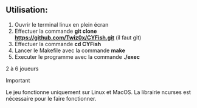 ## Utilisation:

1) Ouvrir le terminal linux en plein écran
2) Effectuer la commande **git clone https://github.com/Twiz0x/CYFish.git** (il faut git)
3) Effectuer la commande **cd CYFish**
4) Lancer le Makefile avec la commande **make**
5) Executer le programme avec la commande **./exec**



2 à 6 joueurs

> [!IMPORTANT]
> Le jeu fonctionne uniquement sur Linux et MacOS.
> La librairie ncurses est nécessaire pour le faire fonctionner.
